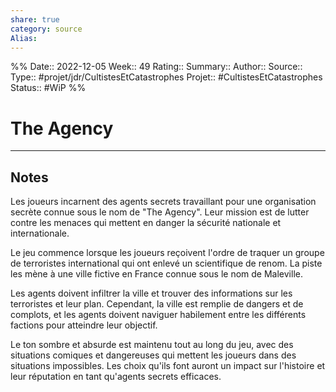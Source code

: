 ```yaml
---
share: true 
category: source
Alias:
---
```

%%
Date:: 2022-12-05
Week:: 49
Rating::
Summary:: 
Author::
Source:: 
Type:: #projet/jdr/CultistesEtCatastrophes 
Projet:: #CultistesEtCatastrophes 
Status:: #WiP 
%%

# The Agency


***

## Notes

Les joueurs incarnent des agents secrets travaillant pour une organisation secrète connue sous le nom de "The Agency". Leur mission est de lutter contre les menaces qui mettent en danger la sécurité nationale et internationale.

Le jeu commence lorsque les joueurs reçoivent l'ordre de traquer un groupe de terroristes international qui ont enlevé un scientifique de renom. La piste les mène à une ville fictive en France connue sous le nom de Maleville.

Les agents doivent infiltrer la ville et trouver des informations sur les terroristes et leur plan. Cependant, la ville est remplie de dangers et de complots, et les agents doivent naviguer habilement entre les différents factions pour atteindre leur objectif.

Le ton sombre et absurde est maintenu tout au long du jeu, avec des situations comiques et dangereuses qui mettent les joueurs dans des situations impossibles. Les choix qu'ils font auront un impact sur l'histoire et leur réputation en tant qu'agents secrets efficaces.